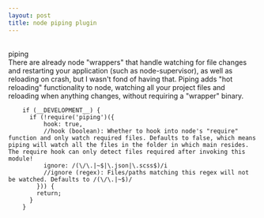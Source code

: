 ```yaml
---
layout: post
title: node piping plugin
---
```


<br>piping
<br>There are already node "wrappers" that handle watching for file changes and restarting your application (such as node-supervisor), as well as reloading on crash, but I wasn't fond of having that. Piping adds "hot reloading" functionality to node, watching all your project files and reloading when anything changes, without requiring a "wrapper" binary.

        if (__DEVELOPMENT__) {
          if (!require('piping')({
              hook: true,
              //hook (boolean): Whether to hook into node's "require" function and only watch required files. Defaults to false, which means piping will watch all the files in the folder in which main resides. The require hook can only detect files required after invoking this module!
              ignore: /(\/\.|~$|\.json|\.scss$)/i
              //ignore (regex): Files/paths matching this regex will not be watched. Defaults to /(\/\.|~$)/
            })) {
            return;
          }
        }
